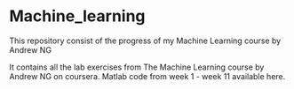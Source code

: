 # Machine_learning
This repository consist of the progress of my Machine Learning course by Andrew NG

It contains all the lab exercises from The Machine Learning course by Andrew NG on coursera.
Matlab code from week 1 - week 11 available here.
